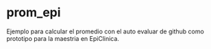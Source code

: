 # prom_epi
Ejemplo para calcular el promedio con el auto evaluar de github como prototipo para la maestria en EpiClinica.
